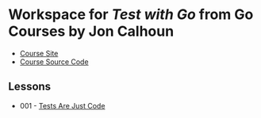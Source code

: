 # Workspace for *Test with Go* from Go Courses by Jon Calhoun

- [Course Site](https://testwithgo.com/)
- [Course Source Code](https://github.com/joncalhoun/twg)

## Lessons

- 001 - [Tests Are Just Code](./001-tests_are_just_go_code)

